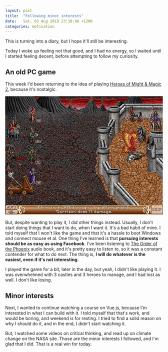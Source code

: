 ```yaml
---
layout: post
title:  "Following minor interests"
date:   Sat, 03 Aug 2019 23:10:48 +1200
categories: motivation
---
```


This is turning into a diary, but I hope it'll still be interesting.

Today I woke up feeling not that good, and I had no energy, so I waited until I
started feeling decent, before attempting to follow my curiosity.

## An old PC game

This week I'd been returning to the idea of playing [Heroes of Might & Magic
2](https://www.gog.com/game/heroes_of_might_and_magic_2_gold_edition), because
it's nostalgic.

![HM&M 2](/assets/images/HM&M2.jpg)

But, despite wanting to play it, I did other things instead.
Usually, I don't start doing things that I want to do, when I want it. It's
a bad habit of mine. I told myself that I won't like the game and that it's a
hassle to boot Windows and connect mouse et al. One thing I've learned is that
**pursuing interests should be as easy as using Facebook**. I've been listening
to [The Order of the
Phoenix](https://www.audible.com.au/pd/Harry-Potter-and-the-Order-of-the-Phoenix-Book-5-Audiobook/B017WO26YO)
audio book, and it's pretty easy to listen to, so it was a constant contender
for what to do next. The thing is, **I will do whatever is the easiest, even if
it's not interesting.**

I played the game for a bit, later in the day, but yeah, I didn't like playing
it. I was overwhelmed with 3 castles and 3 heroes to manage, and I had lost as
well. I don't like losing.


## Minor interests

Next, I wanted to continue watching a course on Vue.js, because I'm interested
in what I can build with it. I told myself that that's work, and would be
boring, and weekend is for resting. I tried to find a solid reason on why I
should do it, and in the end, I didn't start watching it.

But, I watched some videos on critical thinking, and read up on climate change
on the NASA site. Those are the minor interests I followed, and I'm glad that I
did. That is a real win for today.
